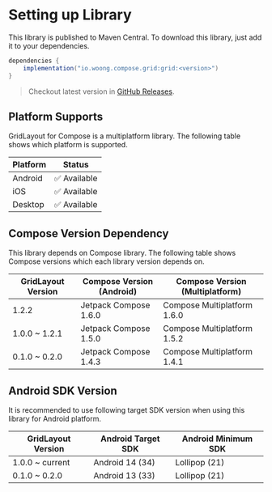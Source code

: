 # Setting up Library

This library is published to Maven Central.
To download this library, just add it to your dependencies.

```groovy
dependencies {
    implementation("io.woong.compose.grid:grid:<version>")
}
```

> Checkout latest version in [GitHub Releases](https://github.com/cheonjaeung/gridlayout-compose/releases).

## Platform Supports

GridLayout for Compose is a multiplatform library.
The following table shows which platform is supported.

| Platform | Status      |
|----------|-------------|
| Android  | ✅ Available |
| iOS      | ✅ Available |
| Desktop  | ✅ Available |

## Compose Version Dependency

This library depends on Compose library.
The following table shows Compose versions which each library version depends on.

| GridLayout Version | Compose Version (Android) | Compose Version (Multiplatform) |
|--------------------|---------------------------|---------------------------------|
| 1.2.2              | Jetpack Compose 1.6.0     | Compose Multiplatform 1.6.0     |
| 1.0.0 ~ 1.2.1      | Jetpack Compose 1.5.0     | Compose Multiplatform 1.5.2     |
| 0.1.0 ~ 0.2.0      | Jetpack Compose 1.4.3     | Compose Multiplatform 1.4.1     |

## Android SDK Version

It is recommended to use following target SDK version when using this library for Android platform.

| GridLayout Version | Android Target SDK | Android Minimum SDK |
|--------------------|--------------------|---------------------|
| 1.0.0 ~ current    | Android 14 (34)    | Lollipop (21)       |
| 0.1.0 ~ 0.2.0      | Android 13 (33)    | Lollipop (21)       |
